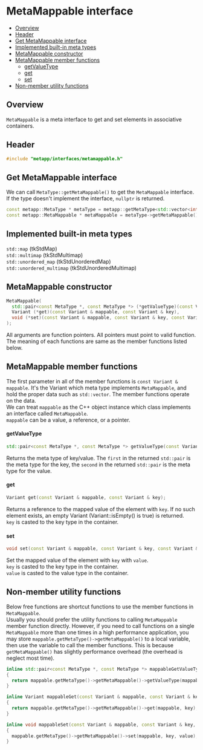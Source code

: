 [//]: # (Auto generated file, don't modify this file.)

# MetaMappable interface
<!--begintoc-->
* [Overview](#a2_1)
* [Header](#a2_2)
* [Get MetaMappable interface](#a2_3)
* [Implemented built-in meta types](#a2_4)
* [MetaMappable constructor](#a2_5)
* [MetaMappable member functions](#a2_6)
  * [getValueType](#a4_1)
  * [get](#a4_2)
  * [set](#a4_3)
* [Non-member utility functions](#a2_7)
<!--endtoc-->

<a id="a2_1"></a>
## Overview

`MetaMappable` is a meta interface to get and set elements in associative containers.  

<a id="a2_2"></a>
## Header

```c++
#include "metapp/interfaces/metamappable.h"
```

<a id="a2_3"></a>
## Get MetaMappable interface

We can call `MetaType::getMetaMappable()` to get the `MetaMappable` interface. If the type doesn't implement the interface, `nullptr` is returned.

```c++
const metapp::MetaType * metaType = metapp::getMetaType<std::vector<int> >();
const metapp::MetaMappable * metaMappable = metaType->getMetaMappable();
```

<a id="a2_4"></a>
## Implemented built-in meta types

`std::map` (tkStdMap)  
`std::multimap` (tkStdMultimap)  
`std::unordered_map` (tkStdUnorderedMap)  
`std::unordered_multimap` (tkStdUnorderedMultimap)  

<a id="a2_5"></a>
## MetaMappable constructor

```c++
MetaMappable(
  std::pair<const MetaType *, const MetaType *> (*getValueType)(const Variant & mappable),
  Variant (*get)(const Variant & mappable, const Variant & key),
  void (*set)(const Variant & mappable, const Variant & key, const Variant & value)
);
```

All arguments are function pointers. All pointers must point to valid function.  
The meaning of each functions are same as the member functions listed below.  

<a id="a2_6"></a>
## MetaMappable member functions

The first parameter in all of the member functions is `const Variant & mappable`. It's the Variant which meta type implements `MetaMappable`, and hold the proper data such as `std::vector`. The member functions operate on the data.  
We can treat `mappable` as the C++ object instance which class implements an interface called `MetaMappable`.  
`mappable` can be a value, a reference, or a pointer.  

<a id="a4_1"></a>
#### getValueType

```c++
std::pair<const MetaType *, const MetaType *> getValueType(const Variant & mappable);
```

Returns the meta type of key/value. The `first` in the returned `std::pair` is the meta type for the key, the `second` in the returned `std::pair` is the meta type for the value.  

<a id="a4_2"></a>
#### get

```c++
Variant get(const Variant & mappable, const Variant & key);
```

Returns a reference to the mapped value of the element with `key`. If no such element exists, an empty Variant (Variant::isEmpty() is true) is returned.  
`key` is casted to the key type in the container.  

<a id="a4_3"></a>
#### set

```c++
void set(const Variant & mappable, const Variant & key, const Variant & value);
```

Set the mapped value of the element with `key` with `value`.   
`key` is casted to the key type in the container.  
`value` is casted to the value type in the container.  

<a id="a2_7"></a>
## Non-member utility functions

Below free functions are shortcut functions to use the member functions in `MetaMappable`.  
Usually you should prefer the utility functions to calling `MetaMappable` member function directly. However, if you need to call functions on a single `MetaMappable` more than one times in a high performance application, you may store `mappable.getMetaType()->getMetaMappable()` to a local variable, then use the variable to call the member functions. This is because `getMetaMappable()` has slightly performance overhead (the overhead is neglect most time).

```c++
inline std::pair<const MetaType *, const MetaType *> mappableGetValueType(const Variant & mappable)
{
  return mappable.getMetaType()->getMetaMappable()->getValueType(mappable);
}

inline Variant mappableGet(const Variant & mappable, const Variant & key)
{
  return mappable.getMetaType()->getMetaMappable()->get(mappable, key);
}

inline void mappableSet(const Variant & mappable, const Variant & key, const Variant & value)
{
  mappable.getMetaType()->getMetaMappable()->set(mappable, key, value);
}
```
